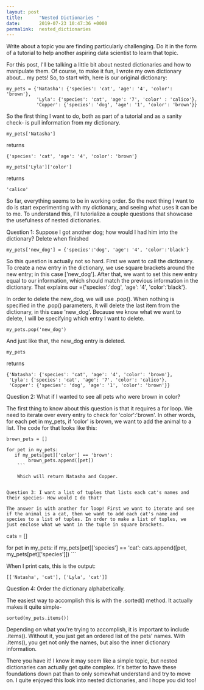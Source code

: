 ```yaml
---
layout: post
title:      "Nested Dictionaries "
date:       2019-07-23 10:47:36 +0000
permalink:  nested_dictionaries
---
```



Write about a topic you are finding particularly challenging. Do it in the form of a tutorial to help another aspiring data scientist to learn that topic.

For this post, I'll be talking a little bit about nested dictionaries and how to manipulate them. Of course, to make it fun, I wrote my own dictionary about... my pets! So, to start with, here is our original dictionary: 
```
my_pets = {'Natasha': {'species': 'cat', 'age': '4', 'color': 'brown'},
           'Lyla': {'species': 'cat', 'age': '7', 'color' : 'calico'},
           'Copper': {'species': 'dog', 'age': '1', 'color': 'brown'}}
```
So the first thing I want to do, both as part of a tutorial and as a sanity check- is pull information from my dictionary. 
```
my_pets['Natasha']
```
returns 
```
{'species': 'cat', 'age': '4', 'color': 'brown'}
```


```
my_pets['Lyla']['color']
```
returns
```
'calico'
```

So far, everything seems to be in working order. So the next thing I want to do is start experimenting with my dictionary, and seeing what uses it can be to me. To understand this, I'll tutorialize a couple questions that showcase the usefulness of nested dictionaries. 

Question 1: Suppose I got another dog; how would I had him into the dictionary? Delete when finished

```
my_pets['new_dog'] = {'species':'dog', 'age': '4', 'color':'black'}
```
So this question is actually not so hard. First we want to call the dictionary. To create a new entry in the dictionary, we use square brackets around the new entry; in this case ['new_dog']. After that, we want to set this new entry equal to our information, which should match the previous information in the dictionary. That explains our ={'species':'dog', 'age': '4', 'color':'black'}. 

In order to delete the new_dog, we will use .pop(). When nothing is specified in the .pop() parameters, it will delete the last item from the dictionary, in this case 'new_dog'. Because we know what we want to delete, I will be specifying which entry I want to delete. 
```
my_pets.pop('new_dog')
```
And just like that, the new_dog entry is deleted. 
``` 
my_pets
```
returns 
```
{'Natasha': {'species': 'cat', 'age': '4', 'color': 'brown'},
 'Lyla': {'species': 'cat', 'age': '7', 'color': 'calico'},
 'Copper': {'species': 'dog', 'age': '1', 'color': 'brown'}}
 ```


Question 2: What if I wanted to see all pets who were brown in color?

The first thing to know about this question is that it requires a for loop. We need to iterate over every entry to check for 'color':'brown'.  In other words, for each pet in my_pets, if 'color' is brown, we want to add the animal to a list. The code for that looks like this:
```
brown_pets = []

for pet in my_pets:
   if my_pets[pet]['color'] == 'brown':
        brown_pets.append([pet])
	```
	
	Which will return Natasha and Copper. 


Question 3: I want a list of tuples that lists each cat's names and their species- How would I do that? 

The answer is with another for loop! First we want to iterate and see if the animal is a cat, then we want to add each cat's name and species to a list of tuples. In order to make a list of tuples, we just enclose what we want in the tuple in square brackets. 

```
cats = []

for pet in my_pets:
    if my_pets[pet]['species'] == 'cat':
        cats.append([pet, my_pets[pet]['species']])
	```

When I print cats, this is the output:
```
[['Natasha', 'cat'], ['Lyla', 'cat']]
```

Question 4: Order the dictionary alphabetically. 

The easiest way to accomplish this is with the .sorted() method. It actually makes it quite simple- 
```
sorted(my_pets.items())
```

Depending on what you're trying to accomplish, it is important to include .items(). Without it, you just get an ordered list of the pets' names. With .items(), you get not only the names, but also the inner dictionary information. 

There you have it! I know it may seem like a simple topic, but nested dictionaries can actually get quite complex. It's better to have these foundations down pat than to only somewhat understand and try to move on. I quite enjoyed this look into nested dictionaries, and I hope you did too! 

